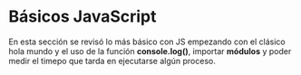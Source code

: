 # Básicos JavaScript

En esta sección se revisó lo más básico con JS empezando con el clásico hola mundo y el uso de la función **console.log()**, importar **módulos** y poder medir el timepo que tarda en ejecutarse algún proceso.